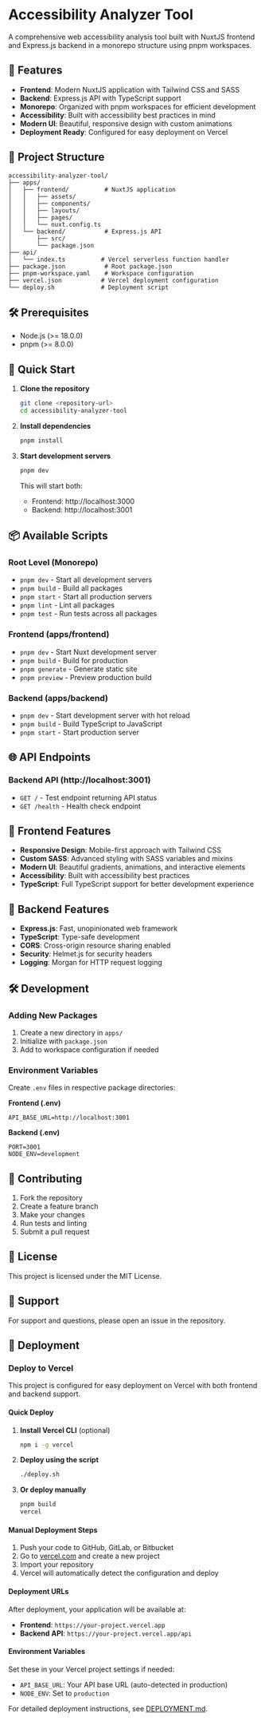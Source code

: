 # Accessibility Analyzer Tool

A comprehensive web accessibility analysis tool built with NuxtJS frontend and Express.js backend in a monorepo structure using pnpm workspaces.

## 🚀 Features

- **Frontend**: Modern NuxtJS application with Tailwind CSS and SASS
- **Backend**: Express.js API with TypeScript support
- **Monorepo**: Organized with pnpm workspaces for efficient development
- **Accessibility**: Built with accessibility best practices in mind
- **Modern UI**: Beautiful, responsive design with custom animations
- **Deployment Ready**: Configured for easy deployment on Vercel

## 📁 Project Structure

```
accessibility-analyzer-tool/
├── apps/
│   ├── frontend/          # NuxtJS application
│   │   ├── assets/
│   │   ├── components/
│   │   ├── layouts/
│   │   ├── pages/
│   │   └── nuxt.config.ts
│   └── backend/           # Express.js API
│       ├── src/
│       └── package.json
├── api/
│   └── index.ts          # Vercel serverless function handler
├── package.json           # Root package.json
├── pnpm-workspace.yaml    # Workspace configuration
├── vercel.json           # Vercel deployment configuration
└── deploy.sh             # Deployment script
```

## 🛠️ Prerequisites

- Node.js (>= 18.0.0)
- pnpm (>= 8.0.0)

## 🚀 Quick Start

1. **Clone the repository**

   ```bash
   git clone <repository-url>
   cd accessibility-analyzer-tool
   ```

2. **Install dependencies**

   ```bash
   pnpm install
   ```

3. **Start development servers**

   ```bash
   pnpm dev
   ```

   This will start both:

   - Frontend: http://localhost:3000
   - Backend: http://localhost:3001

## 📦 Available Scripts

### Root Level (Monorepo)

- `pnpm dev` - Start all development servers
- `pnpm build` - Build all packages
- `pnpm start` - Start all production servers
- `pnpm lint` - Lint all packages
- `pnpm test` - Run tests across all packages

### Frontend (apps/frontend)

- `pnpm dev` - Start Nuxt development server
- `pnpm build` - Build for production
- `pnpm generate` - Generate static site
- `pnpm preview` - Preview production build

### Backend (apps/backend)

- `pnpm dev` - Start development server with hot reload
- `pnpm build` - Build TypeScript to JavaScript
- `pnpm start` - Start production server

## 🌐 API Endpoints

### Backend API (http://localhost:3001)

- `GET /` - Test endpoint returning API status
- `GET /health` - Health check endpoint

## 🎨 Frontend Features

- **Responsive Design**: Mobile-first approach with Tailwind CSS
- **Custom SASS**: Advanced styling with SASS variables and mixins
- **Modern UI**: Beautiful gradients, animations, and interactive elements
- **Accessibility**: Built with accessibility best practices
- **TypeScript**: Full TypeScript support for better development experience

## 🔧 Backend Features

- **Express.js**: Fast, unopinionated web framework
- **TypeScript**: Type-safe development
- **CORS**: Cross-origin resource sharing enabled
- **Security**: Helmet.js for security headers
- **Logging**: Morgan for HTTP request logging

## 🛠️ Development

### Adding New Packages

1. Create a new directory in `apps/`
2. Initialize with `package.json`
3. Add to workspace configuration if needed

### Environment Variables

Create `.env` files in respective package directories:

**Frontend (.env)**

```env
API_BASE_URL=http://localhost:3001
```

**Backend (.env)**

```env
PORT=3001
NODE_ENV=development
```

## 📝 Contributing

1. Fork the repository
2. Create a feature branch
3. Make your changes
4. Run tests and linting
5. Submit a pull request

## 📄 License

This project is licensed under the MIT License.

## 🤝 Support

For support and questions, please open an issue in the repository.

## 🚀 Deployment

### Deploy to Vercel

This project is configured for easy deployment on Vercel with both frontend and backend support.

#### Quick Deploy

1. **Install Vercel CLI** (optional)

   ```bash
   npm i -g vercel
   ```

2. **Deploy using the script**

   ```bash
   ./deploy.sh
   ```

3. **Or deploy manually**
   ```bash
   pnpm build
   vercel
   ```

#### Manual Deployment Steps

1. Push your code to GitHub, GitLab, or Bitbucket
2. Go to [vercel.com](https://vercel.com) and create a new project
3. Import your repository
4. Vercel will automatically detect the configuration and deploy

#### Deployment URLs

After deployment, your application will be available at:

- **Frontend**: `https://your-project.vercel.app`
- **Backend API**: `https://your-project.vercel.app/api`

#### Environment Variables

Set these in your Vercel project settings if needed:

- `API_BASE_URL`: Your API base URL (auto-detected in production)
- `NODE_ENV`: Set to `production`

For detailed deployment instructions, see [DEPLOYMENT.md](./DEPLOYMENT.md).
